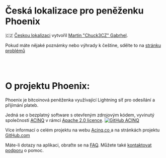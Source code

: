 # Česká lokalizace pro peněženku Phoenix
<p>
🇨🇿 <a href="https://github.com/Chuck3CZ/phoenix-kmm-Phoenix-CS-CZ">Českou lokalizaci</a> vytvořil <a href="https://github.com/Chuck3CZ/">Martin "Chuck3CZ" Gabrhel</a>.
</p>
<p>
	Pokud máte nějaké poznámky nebo výhrady k češtine, sdělte to na <a href="https://github.com/Chuck3CZ/phoenix-kmm-Phoenix-CS-CZ/issues"> stránku problémů </a>
</p>
<br>
<br>

# O projektu Phoenix:
<p>Phoenix je bitcoinová peněženka využívající Lightning síť
	pro odesílání a přijímání plateb.
</p>
<p>
Jedná se o bezplatný software s otevřeným zdrojovým kódem, vyvinutý společností
	<a href="https://phoenix.acinq.co">ACINQ</a> v rámci
	<a href="https://www.apache.org/licenses/LICENSE-2.0.txt">Apache 2.0 licence</a>.
	<a href="https://github.com/ACINQ/phoenix-kmm"><img src="https://github.com/ACINQ/phoenix-kmm/raw/master/.readme/phoenix_text.png" alt="GitHub ACINQ"></a>
</p>
<p>
Více informací o celém projektu na webu <a href="https://acinq.co/"> Acinq.co </a> a na stránkách projektu <a href="https://github.com/ACINQ/phoenix-kmm">GitHub.com</a>
<br>
</p>
<p>
	Máte-li dotazy na aplikaci, obraťte se na <a href="https://phoenix.acinq.co/faq">FAQ</a>.
	Můžete také <a href="https://phoenix.acinq.co/support">kontaktovat podporu</a> o pomoc.
</p>

